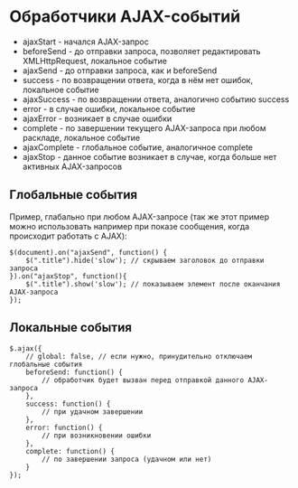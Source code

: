 # Обработчики AJAX-событий

- ajaxStart - начался AJAX-запрос
- beforeSend - до отправки запроса, позволяет редактировать XMLHttpRequest, локальное событие
- ajaxSend - до отправки запроса, как и beforeSend
- success - по возвращении ответа, когда в нём нет ошибок, локальное событие
- ajaxSuccess - по возвращении ответа, аналогично событию success
- error - в случае ошибки, локальное событие
- ajaxError - возникает в случае ошибки
- complete - по завершении текущего AJAX-запроса при любом раскладе, локальное событие
- ajaxComplete - глобальное событие, аналогичное complete
- ajaxStop - данное событие возникает в случае, когда больше нет активных AJAX-запросов

## Глобальные события

Пример, глабально при любом AJAX-запросе (так же этот пример можно использовать например при показе сообщения, когда происходит работать с AJAX):

    $(document).on("ajaxSend", function() {
        $(".title").hide('slow'); // скрываем заголовок до отправки запроса
    }).on("ajaxStop", function(){
        $(".title").show('slow'); // показываем элемент после оканчания AJAX-запроса
    });

## Локальные события

    $.ajax({
        // global: false, // если нужно, принудительно отключаем глобальные события
        beforeSend: function() {
            // обработчик будет вызван перед отправкой данного AJAX-запроса
        },
        success: function() {
            // при удачном завершении
        },
        error: function() {
            // при возникновении ошибки
        },
        complete: function() {
            // по завершении запроса (удачном или нет)
        }
    });
